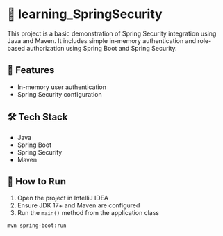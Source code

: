 # 🔐 learning_SpringSecurity

This project is a basic demonstration of Spring Security integration using Java and Maven. It includes simple in-memory authentication and role-based authorization using Spring Boot and Spring Security.

## 🚀 Features

- In-memory user authentication
- Spring Security configuration

## 🛠️ Tech Stack

- Java
- Spring Boot
- Spring Security
- Maven

## 🧪 How to Run

1. Open the project in IntelliJ IDEA
2. Ensure JDK 17+ and Maven are configured
3. Run the `main()` method from the application class

```bash
mvn spring-boot:run
